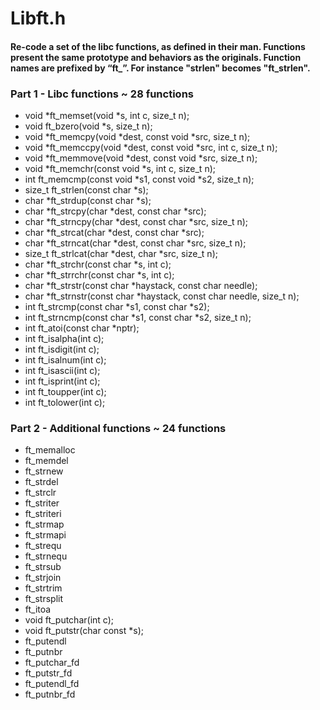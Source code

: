 # Libft.h

#### Re-code a set of the libc functions, as defined in their man. Functions present the same prototype and behaviors as the originals. Function names are prefixed by “ft_”. For instance "strlen" becomes "ft_strlen".

### Part 1 - Libc functions ~ 28 functions

- void		*ft_memset(void *s, int c, size_t n);
- void		ft_bzero(void *s, size_t n);
- void		*ft_memcpy(void *dest, const void *src, size_t n);
- void		*ft_memccpy(void *dest, const void *src, int c, size_t n);
- void		*ft_memmove(void *dest, const void *src, size_t n);
- void		*ft_memchr(const void *s, int c, size_t n);
- int		ft_memcmp(const void *s1, const void *s2, size_t n);
- size_t	ft_strlen(const char *s);
- char		*ft_strdup(const char *s);
- char		*ft_strcpy(char *dest, const char *src);
- char		*ft_strncpy(char *dest, const char *src, size_t n);
- char		*ft_strcat(char *dest, const char *src);
- char		*ft_strncat(char *dest, const char *src, size_t n);
- size_t	ft_strlcat(char *dest, char *src, size_t n);
- char		*ft_strchr(const char *s, int c);
- char		*ft_strrchr(const char *s, int c);
- char		*ft_strstr(const char *haystack, const char needle);
- char		*ft_strnstr(const char *haystack, const char needle, size_t n);
- int		ft_strcmp(const char *s1, const char *s2);
- int		ft_strncmp(const char *s1, const char *s2, size_t n);
- int		ft_atoi(const char *nptr);
- int		ft_isalpha(int c);
- int		ft_isdigit(int c);
- int		ft_isalnum(int c);
- int		ft_isascii(int c);
- int		ft_isprint(int c);
- int		ft_toupper(int c);
- int		ft_tolower(int c);

### Part 2 - Additional functions ~ 24 functions

- ft_memalloc
- ft_memdel
- ft_strnew
- ft_strdel
- ft_strclr
- ft_striter
- ft_striteri
- ft_strmap
- ft_strmapi
- ft_strequ
- ft_strnequ
- ft_strsub
- ft_strjoin
- ft_strtrim
- ft_strsplit
- ft_itoa
- void		ft_putchar(int c);
- void		ft_putstr(char const *s);
- ft_putendl
- ft_putnbr
- ft_putchar_fd
- ft_putstr_fd
- ft_putendl_fd
- ft_putnbr_fd
